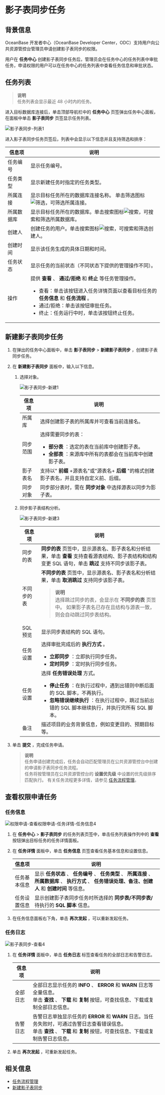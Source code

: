 # 影子表同步任务 

## 背景信息

OceanBase 开发者中心（OceanBase Developer Center，ODC）支持用户向公共资源管控台管理员申请创建影子表同步的权限。

用户在 **任务中心** 创建影子表同步任务后，管理员会在任务中心的任务列表中审批任务，申请权限的用户可以在任务中心的任务列表中查看任务信息和审批状态。

## 任务列表

> **说明**  
> 任务列表会显示最近 48 小时内的任务。

进入目标数据库连接后，单击顶部导航栏中的 **任务中心** 页签弹出任务中心面板，在面板中单击 **影子表同步** 页签显示任务列表。

![影子表同步-列表1](https://obbusiness-private.oss-cn-shanghai.aliyuncs.com/doc/img/odc/400/%E5%BD%B1%E5%AD%90%E8%A1%A8%E5%90%8C%E6%AD%A5%E4%BB%BB%E5%8A%A1-%E5%88%97%E8%A1%A81.png)

进入影子表同步任务页签后，列表中会显示以下信息并且支持筛选和排序：

| **信息项** | **说明**    |
|---------|----------------------------------------------------------------------------------------------------|
| 任务编号    | 显示任务编号。  |
| 任务类型    | 显示新建任务时指定的任务类型。   |
| 所属连接    | 显示目标任务所在的数据库连接名称。 单击筛选图标![筛选](https://help-static-aliyun-doc.aliyuncs.com/assets/img/zh-CN/0583667361/p352180.jpg)，可筛选所属连接。                                                                                                                                                                                               |
| 所属数据库   | 显示目标任务所在的数据库。单击搜索图标![搜索](https://help-static-aliyun-doc.aliyuncs.com/assets/img/zh-CN/5526247461/p416691.jpg)，可搜索和筛选所属数据库。                                                                                                                                                                                               |
| 创建人     | 创建任务的用户。单击搜索图标![搜索](https://help-static-aliyun-doc.aliyuncs.com/assets/img/zh-CN/5526247461/p416691.jpg)，可搜索和筛选创建人。                                                                                                                                                                                                      |
| 创建时间    | 显示该任务生成的具体日期和时间。                                                                                                                                                                                                                                                            |
| 任务状态    | 显示任务的当前状态（不同状态下提供的管理操作不同）。                                                                                                                                                                                                                                                  |
| 操作      | 提供 **查看** 、 **通过/拒绝**  和  **终止** 等任务管理操作。<ul><li> 查看：单击该按钮进入任务详情页面以查看目标任务的 **任务信息** 和 **任务流程** 。 </li><li> 通过/拒绝：单击该按钮审批任务。 </li><li> 终止：任务运行中时，单击该按钮终止任务。 </li></ul> |


## 新建影子表同步任务

1. 在弹出的任务中心面板中，单击 **影子表同步** > **新建影子表同步** ，创建影子表同步任务。


2. 在 **新建影子表同步** 面板中，输入以下信息。

   1. 选择对象。

      ![影子表同步-新建1](https://obbusiness-private.oss-cn-shanghai.aliyuncs.com/doc/img/odc/400/%E5%BD%B1%E5%AD%90%E8%A1%A8%E5%90%8C%E6%AD%A5%E4%BB%BB%E5%8A%A1-%E6%96%B0%E5%BB%BA2.png)


      | **信息项** | **说明**  |
      |---------|----------------------------------------------------------------------------------------------------------------------------------------------------------------------------|
      | 所属库     | 选择创建影子表的所属库并可查看当前连接名。                                                                                                                                                      |
      | 同步范围    | 选择需要同步的表：<ul><li> **部分表** ：选定的表在当前库中创建影子表。 </li><li> **全部表** ：来源库中所有的表都会在当前库中创建影子表。 </li></ul> |
      | 影子表名    | 支持以" **前缀** +源表名"或"源表名+ **后缀** "的格式创建影子表名，并且支持自定义前、后缀。                                                                                                                     |
      | 同步对象    | 同步部分表时，需在 **同步对象** 中选择源表以同步为影子表。                                                                                                                                           |

   2. 同步影子表结构分析。

      ![影子表同步-新建3](https://obbusiness-private.oss-cn-shanghai.aliyuncs.com/doc/img/odc/400/%E5%BD%B1%E5%AD%90%E8%A1%A8%E5%90%8C%E6%AD%A5%E4%BB%BB%E5%8A%A1-%E6%96%B0%E5%BB%BA3.png)

      | **信息项** | **说明**     |
      |---------|----------------------------------------------------------------------------------------------------------------------------------------------------------------------------------------------------------------------------|
      | 同步的表    | **同步的表** 页签中，显示源表名、影子表名和分析结果，单击 **查看** 支持查看源表结构、影子表结构和结构变更 SQL 语句，单击 **跳过** 支持不同步该影子表。                                                                                                                                     |
      | 不同步的表   | **不同步的表** 页签中，显示源表名、影子表名和分析结果，单击 **取消跳过** 支持同步该影子表。<blockquote> **说明**</br> 选择跳过同步的表，会显示在 **不同步的表** 页签中。 如果影子表名已存在且结构与源表一致，则会自动跳过同步表结构。 </blockquote>                                                                     |
      | SQL 预览  | 显示同步表结构的 SQL 语句。                                                                                                                                                                                                           |
      | 任务设置    | 选择审批完成后的 **执行方式** 。<ul><li> **立即同步** ：立即执行同步任务。 </li><li> **定时同步** ：定时执行同步任务。</li></ul>                                                     |
      | 任务设置    | 选择 **任务错误处理** 方式。<ul><li> **停止任务** ：在执行过程中，遇到出错则中断后面的 SQL 脚本，不再执行。 </li><li> **忽略错误继续执行** ：在执行过程中，跳过当前出错的 SQL 脚本继续执行，并执行完所有 SQL 脚本。</li></ul> |
      | 备注      | 描述项目的业务背景信息，例如变更目的、预期目标等。   |

3. 单击 **提交** ，完成任务申请。

   > **说明**  
   > 任务申请创建完成后，任务会自动匹配管理员在公共资源管控台中创建的申请影子表同步任务流程。  
   > 任务将按管理员在公共资源管控台的 **设置优先级** 中设置的优先级排序匹配执行。
   > 有关任务流程更多详情，请参见 [任务流程管理](../../6.web-odc-user-guide/4.web-odc-public-resource-management/4.web-odc-task-process.md)。

## 查看权限申请任务

### 任务信息

![权限申请-查看权限申请-任务详情-任务信息4](https://obbusiness-private.oss-cn-shanghai.aliyuncs.com/doc/img/odc/400/%E5%BD%B1%E5%AD%90%E8%A1%A8%E5%90%8C%E6%AD%A5%E4%BB%BB%E5%8A%A1-%E6%9F%A5%E7%9C%8B4.png)

1. 在 **任务中心** > **影子表同步** 的任务列表页签中，单击任务列表操作列中的 **查看** 按钮弹出目标任务的任务详情面板。

2. 在 **任务详情** 面板中，单击 **任务信息** 页签查看任务基本信息和设置信息。

   | **信息项** | **说明**    |
   |---------|---------------------------------------------------------------------------------------------------------|
   | 任务基本信息  | 显示 **任务状态** 、 **任务编号** 、 **任务类型** 、 **所属连接** 、 **所属数据库** 、 **执行方式** 、 **任务错误处理、备注、创建人** 和 **创建时间** 等信息。 |
   | 任务设置信息  | 显示创建影子表同步任务时所选择的 **同步表/不同步表/** 待执行的 **SQL 脚本** 信息。                                                      |


3. 在任务信息面板右下角，单击 **再次发起** ，可以重新发起任务。



### 任务日志 

![影子表同步-查看4](https://obbusiness-private.oss-cn-shanghai.aliyuncs.com/doc/img/odc/400/%E5%BD%B1%E5%AD%90%E8%A1%A8%E5%90%8C%E6%AD%A5%E4%BB%BB%E5%8A%A1-%E6%9F%A5%E7%9C%8B5.png)

1. 在 **任务详情** 面板中，单击 **任务日志** 标签查看任务的全部日志和告警日志。

   | 信息项  | 说明  |
   |------|-----------------------------------------------------------------------------------------------------------------------------|
   | 全部日志 | 全部日志显示任务的 **INFO** 、 **ERROR** 和 **WARN** 日志等全量信息。<br> 单击 **查找** 、 **下载** 和 **复制** 按钮，可查找信息、下载或复制全部日志信息。        |
   | 告警日志 | 告警日志单独显示任务的 **ERROR** 和 **WARN** 日志。当任务失败时，可通过告警日志查看错误信息。<br> 单击 **查找** 、 **下载** 和 **复制** 按钮，可查找信息、下载或复制告警日志信息。 |


2. 单击 **再次发起** ，可重新发起任务。



## 相关信息

* [任务流程管理](../../6.web-odc-user-guide/4.web-odc-public-resource-management/4.web-odc-task-process.md)
* [新建影子表同步](../../6.web-odc-user-guide/6.web-odc-use-tools/6.web-odc-shadow-table-synchronization.md)